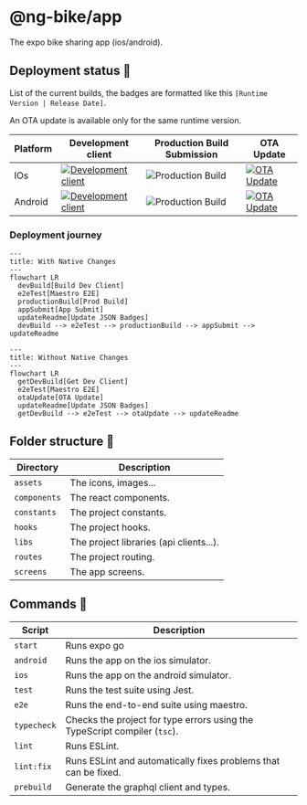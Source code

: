 # @ng-bike/app

The expo bike sharing app (ios/android).

## Deployment status 🚦

List of the current builds, the badges are formatted like this `[Runtime Version | Release Date]`.

An OTA update is available only for the same runtime version.

| Platform | Development client                                                                                                                                                                                                                            | Production Build Submission                                                                                                  | OTA Update                                                                                                                                                               |
| -------- | --------------------------------------------------------------------------------------------------------------------------------------------------------------------------------------------------------------------------------------------- | ---------------------------------------------------------------------------------------------------------------------------- | ------------------------------------------------------------------------------------------------------------------------------------------------------------------------ |
| IOs      | [![Development client](https://img.shields.io/badge/3.52.0-26.07.2023-FFF.svg?style=for-the-badge&labelColor=000&logoColor=FFF)](https://expo.dev/accounts/nicolas-godefroy-dev/projects/ng-bike/builds/ca3f6711-b7c7-41f3-8b11-aec57dcb9822) | ![Production Build](https://img.shields.io/badge/3.50.0-25.07.2023-FFF.svg?style=for-the-badge&labelColor=000&logoColor=FFF) | [![OTA Update](https://img.shields.io/badge/3.52.0-27.07.2023-FFF.svg?style=for-the-badge&labelColor=000&logoColor=FFF)](https://expo.dev/@nicolas-godefroy-dev/ng-bike) |
| Android  | [![Development client](https://img.shields.io/badge/3.52.0-26.07.2023-FFF.svg?style=for-the-badge&labelColor=000&logoColor=FFF)](https://expo.dev/accounts/nicolas-godefroy-dev/projects/ng-bike/builds/1b1245eb-02e3-4b9d-90b8-a71440fe758e) | ![Production Build](https://img.shields.io/badge/3.50.0-25.07.2023-FFF.svg?style=for-the-badge&labelColor=000&logoColor=FFF) | [![OTA Update](https://img.shields.io/badge/3.52.0-27.07.2023-FFF.svg?style=for-the-badge&labelColor=000&logoColor=FFF)](https://expo.dev/@nicolas-godefroy-dev/ng-bike) |

### Deployment journey

```mermaid
---
title: With Native Changes
---
flowchart LR
  devBuild[Build Dev Client]
  e2eTest[Maestro E2E]
  productionBuild[Prod Build]
  appSubmit[App Submit]
  updateReadme[Update JSON Badges]
  devBuild --> e2eTest --> productionBuild --> appSubmit --> updateReadme
```

```mermaid
---
title: Without Native Changes
---
flowchart LR
  getDevBuild[Get Dev Client]
  e2eTest[Maestro E2E]
  otaUpdate[OTA Update]
  updateReadme[Update JSON Badges]
  getDevBuild --> e2eTest --> otaUpdate --> updateReadme
```

## Folder structure 📁

| Directory    | Description                             |
| ------------ | --------------------------------------- |
| `assets`     | The icons, images...                    |
| `components` | The react components.                   |
| `constants`  | The project constants.                  |
| `hooks`      | The project hooks.                      |
| `libs`       | The project libraries (api clients...). |
| `routes`     | The project routing.                    |
| `screens`    | The app screens.                        |

## Commands 📜

| Script      | Description                                                               |
| ----------- | ------------------------------------------------------------------------- |
| `start`     | Runs expo go                                                              |
| `android`   | Runs the app on the ios simulator.                                        |
| `ios`       | Runs the app on the android simulator.                                    |
| `test`      | Runs the test suite using Jest.                                           |
| `e2e`       | Runs the end-to-end suite using maestro.                                  |
| `typecheck` | Checks the project for type errors using the TypeScript compiler (`tsc`). |
| `lint`      | Runs ESLint.                                                              |
| `lint:fix`  | Runs ESLint and automatically fixes problems that can be fixed.           |
| `prebuild`  | Generate the graphql client and types.                                    |
